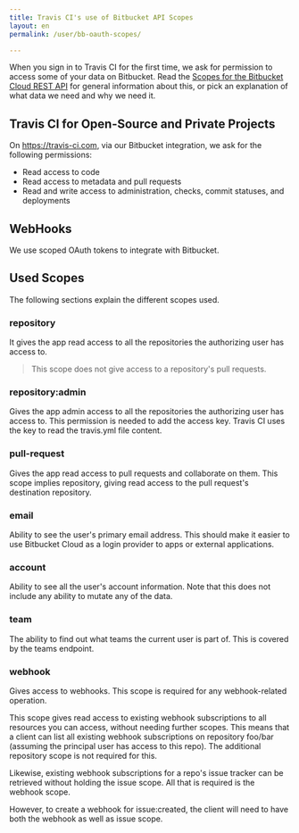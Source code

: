 ```yaml
---
title: Travis CI's use of Bitbucket API Scopes
layout: en
permalink: /user/bb-oauth-scopes/

---
```


When you sign in to Travis CI for the first time, we ask for permission to access
some of your data on Bitbucket. Read the
[Scopes for the Bitbucket Cloud REST API](https://developer.atlassian.com/cloud/bitbucket/bitbucket-cloud-rest-api-scopes/)
for general information about this, or pick an explanation of what data we need and why we need it.

## Travis CI for Open-Source and Private Projects

On <https://travis-ci.com>, via our Bitbucket integration, we ask for the following permissions:

- Read access to code
- Read access to metadata and pull requests
- Read and write access to administration, checks, commit statuses, and deployments

## WebHooks

We use scoped OAuth tokens to integrate with Bitbucket.

## Used Scopes

The following sections explain the different scopes used.

### repository
It gives the app read access to all the repositories the authorizing user has access to.
> This scope does not give access to a repository's pull requests.

### repository:admin
Gives the app admin access to all the repositories the authorizing user has access to. This permission is needed to add the access key. Travis CI uses the key to read the travis.yml file content.


### pull-request
Gives the app read access to pull requests and collaborate on them. This scope implies repository, giving read access to the pull request's destination repository.

### email
Ability to see the user's primary email address. This should make it easier to use Bitbucket Cloud as a login provider to apps or external applications.

### account
Ability to see all the user's account information. Note that this does not include any ability to mutate any of the data.

### team
The ability to find out what teams the current user is part of. This is covered by the teams endpoint.

### webhook
Gives access to webhooks. This scope is required for any webhook-related operation.

This scope gives read access to existing webhook subscriptions to all resources you can access, without needing further scopes.
This means that a client can list all existing webhook subscriptions on repository foo/bar (assuming the principal user has access
to this repo). The additional repository scope is not required for this.

Likewise, existing webhook subscriptions for a repo's issue tracker can be retrieved without holding the issue scope.
All that is required is the webhook scope.

However, to create a webhook for issue:created, the client will need to have both the webhook as well as issue scope.
